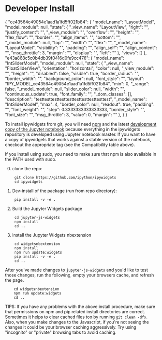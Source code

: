Developer Install
=================

<div>
<widget-state>
{
  "ce43564c49054e1aad1a1fd5ff021b84": {
    "model_name": "LayoutModel",
    "model_module": null,
    "state": {
      "_view_name": "LayoutView",
      "right": "",
      "justify_content": "",
      "_view_module": "",
      "overflow": "",
      "height": "",
      "flex_flow": "",
      "border": "",
      "align_items": "",
      "bottom": "",
      "_model_module": null,
      "top": "",
      "width": "",
      "flex": "",
      "_model_name": "LayoutModel",
      "visibility": "",
      "padding": "",
      "align_self": "",
      "align_content": "",
      "msg_throttle": 3,
      "margin": "",
      "display": "",
      "left": ""
    },
    "views": []
  },
  "e43a868c5c0b4db39f0416d0fe9cc476": {
    "model_name": "IntSliderModel",
    "model_module": null,
    "state": {
      "_view_name": "FloatSliderView",
      "orientation": "horizontal",
      "color": null,
      "_view_module": "",
      "height": "",
      "disabled": false,
      "visible": true,
      "border_radius": "",
      "border_width": "",
      "background_color": null,
      "font_style": "",
      "layout": "IPY_MODEL_ce43564c49054e1aad1a1fd5ff021b84",
      "min": 0,
      "_range": false,
      "_model_module": null,
      "slider_color": null,
      "width": "",
      "continuous_update": true,
      "font_family": "",
      "_dom_classes": [],
      "description": "testtesttesttesttesttesttesttesttesttest",
      "_model_name": "IntSliderModel",
      "max": 4,
      "border_color": null,
      "readout": true,
      "padding": "",
      "font_weight": "",
      "step": 0.3333333333333333,
      "border_style": "",
      "font_size": "",
      "msg_throttle": 3,
      "value": 0,
      "margin": ""
    },
  }
}
</widget-state>
</div>

To install ipywidgets from git, you will need [npm](https://www.npmjs.com/) and
the latest [development copy of the Jupyter
notebook](https://github.com/jupyter/notebook) because everything in the
ipywidgets repository is developed using Jupyter notebook master. If you want
to have a copy of ipywidgets that works against a stable version of the
notebook, checkout the appropriate tag (see the Compatibility table above).

If you install using sudo, you need to make sure that npm is also
available in the PATH used with sudo.

0. clone the repo:

        git clone https://github.com/ipython/ipywidgets
        cd ipywidgets

1. Dev-install of the package (run from repo directory):

        pip install -v -e .

2. Build the Jupyter Widgets package

        cd jupyter-js-widgets
        npm install
        cd ..

3. Install the Jupyter Widgets nbextension

        cd widgetsnbextension
        npm install
        npm run update:widgets
        pip install -v -e .
        cd ..

After you've made changes to `jupyter-js-widgets` and you'd like to test those
changes, run the following, empty your browsers cache, and refresh the page.

        cd widgetsnbextension
        npm run update:widgets
        cd ..

TIPS: If you have any problems with the above install procedure, make sure that
permissions on npm and pip related install directories are correct.  Sometimes
it helps to clear cached files too by running `git clean -dfx`.  Also, when
you make changes to the Javascript, if you're not seeing the changes it could
be your browser caching aggressively.  Try using "incognito" or "private"
browsing tabs to avoid caching.
